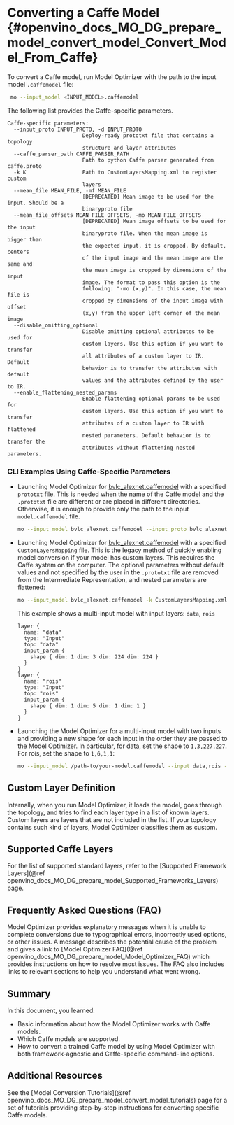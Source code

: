 # Converting a Caffe Model {#openvino_docs_MO_DG_prepare_model_convert_model_Convert_Model_From_Caffe}

<a name="Convert_From_Caffe"></a>To convert a Caffe model, run Model Optimizer with the path to the input model `.caffemodel` file:

```sh
 mo --input_model <INPUT_MODEL>.caffemodel
```

The following list provides the Caffe-specific parameters.

```
Caffe-specific parameters:
  --input_proto INPUT_PROTO, -d INPUT_PROTO
                        Deploy-ready prototxt file that contains a topology
                        structure and layer attributes
  --caffe_parser_path CAFFE_PARSER_PATH
                        Path to python Caffe parser generated from caffe.proto
  -k K                  Path to CustomLayersMapping.xml to register custom
                        layers
  --mean_file MEAN_FILE, -mf MEAN_FILE
                        [DEPRECATED] Mean image to be used for the input. Should be a
                        binaryproto file
  --mean_file_offsets MEAN_FILE_OFFSETS, -mo MEAN_FILE_OFFSETS
                        [DEPRECATED] Mean image offsets to be used for the input
                        binaryproto file. When the mean image is bigger than
                        the expected input, it is cropped. By default, centers
                        of the input image and the mean image are the same and
                        the mean image is cropped by dimensions of the input
                        image. The format to pass this option is the
                        following: "-mo (x,y)". In this case, the mean file is
                        cropped by dimensions of the input image with offset
                        (x,y) from the upper left corner of the mean image
  --disable_omitting_optional
                        Disable omitting optional attributes to be used for
                        custom layers. Use this option if you want to transfer
                        all attributes of a custom layer to IR. Default
                        behavior is to transfer the attributes with default
                        values and the attributes defined by the user to IR.
  --enable_flattening_nested_params
                        Enable flattening optional params to be used for
                        custom layers. Use this option if you want to transfer
                        attributes of a custom layer to IR with flattened
                        nested parameters. Default behavior is to transfer the
                        attributes without flattening nested parameters.
```

### CLI Examples Using Caffe-Specific Parameters

* Launching Model Optimizer for [bvlc_alexnet.caffemodel](https://github.com/BVLC/caffe/tree/master/models/bvlc_alexnet) with a specified `prototxt` file.
   This is needed when the name of the Caffe model and the `.prototxt` file are different or are placed in different directories. Otherwise, it is enough to provide only the path to the input `model.caffemodel` file.
   ```sh
   mo --input_model bvlc_alexnet.caffemodel --input_proto bvlc_alexnet.prototxt
   ```
* Launching Model Optimizer for [bvlc_alexnet.caffemodel](https://github.com/BVLC/caffe/tree/master/models/bvlc_alexnet) with a specified `CustomLayersMapping` file.
   This is the legacy method of quickly enabling model conversion if your model has custom layers. This requires the Caffe system on the computer.
The optional parameters without default values and not specified by the user in the `.prototxt` file are removed from the Intermediate Representation, and nested parameters are flattened:
   ```sh
   mo --input_model bvlc_alexnet.caffemodel -k CustomLayersMapping.xml --disable_omitting_optional --enable_flattening_nested_params
   ```
   This example shows a multi-input model with input layers: `data`, `rois`
   ```
   layer {
     name: "data"
     type: "Input"
     top: "data"
     input_param {
       shape { dim: 1 dim: 3 dim: 224 dim: 224 }
     }
   }
   layer {
     name: "rois"
     type: "Input"
     top: "rois"
     input_param {
       shape { dim: 1 dim: 5 dim: 1 dim: 1 }
     }
   }
   ```

* Launching the Model Optimizer for a multi-input model with two inputs and providing a new shape for each input in the order they are passed to the Model Optimizer. In particular, for data, set the shape to `1,3,227,227`. For rois, set the shape to `1,6,1,1`:
   ```sh
   mo --input_model /path-to/your-model.caffemodel --input data,rois --input_shape (1,3,227,227),[1,6,1,1]
   ```
## Custom Layer Definition

Internally, when you run Model Optimizer, it loads the model, goes through the topology, and tries to find each layer type in a list of known layers. Custom layers are layers that are not included in the list. If your topology contains such kind of layers, Model Optimizer classifies them as custom.

## Supported Caffe Layers
For the list of supported standard layers, refer to the [Supported Framework Layers](@ref openvino_docs_MO_DG_prepare_model_Supported_Frameworks_Layers) page.

## Frequently Asked Questions (FAQ)

Model Optimizer provides explanatory messages when it is unable to complete conversions due to typographical errors, incorrectly used options, or other issues. A message describes the potential cause of the problem and gives a link to [Model Optimizer FAQ](@ref openvino_docs_MO_DG_prepare_model_Model_Optimizer_FAQ) which provides instructions on how to resolve most issues. The FAQ also includes links to relevant sections to help you understand what went wrong.

## Summary

In this document, you learned:

* Basic information about how the Model Optimizer works with Caffe models.
* Which Caffe models are supported.
* How to convert a trained Caffe model by using Model Optimizer with both framework-agnostic and Caffe-specific command-line options.

## Additional Resources
See the [Model Conversion Tutorials](@ref openvino_docs_MO_DG_prepare_model_convert_model_tutorials) page for a set of tutorials providing step-by-step instructions for converting specific Caffe models.
